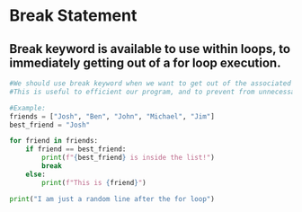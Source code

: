 # Break Statement
## Break keyword is available to use within loops, to immediately getting out of a for loop execution.
```python
#We should use break keyword when we want to get out of the associated for loop, usually we will do it to check some condition in each iteration, and once we hit true, then we will use break.
#This is useful to efficient our program, and to prevent from unnecessary executions.

#Example:
friends = ["Josh", "Ben", "John", "Michael", "Jim"]
best_friend = "Josh"

for friend in friends:
    if friend == best_friend:
        print(f"{best_friend} is inside the list!")
        break
    else:
        print(f"This is {friend}")

print("I am just a random line after the for loop")
```
